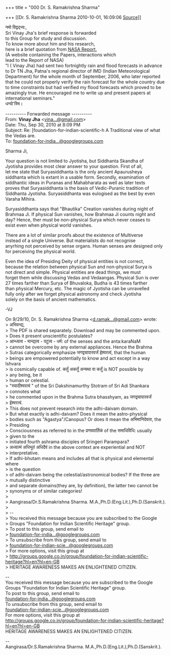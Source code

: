 +++
title = "000 Dr. S. Ramakrishna Sharma"

+++
[[Dr. S. Ramakrishna Sharma	2010-10-01, 16:09:06 [Source](https://groups.google.com/g/bvparishat/c/ImFD3-XhQkU)]]



नमो विद्वद्भ्य:,  
Sri Vinay Jha's brief response is forwarded  
to this Group for study and discussion.  
To know more about him and his research,  
here is a brief quotation from [NASA Report.](http://jyotirvidya.wetpaint.com/page/NASA%27s_Report%3B_%26_my_Paper_accepted_by_CAOS,_IISc)  
(A website containing the Papers, interactions which  
lead to the Report of NASA)  
"I ( Vinay Jha) had sent two fortnightly rain and flood forecasts in advance to Dr TN Jha, Patna's regional director of IMD (Indian Meteorological Department) for the whole month of September, 2006, who later reported that he could not properly verify the rain forecast for the whole country due to time constraints but had verified my flood forecasts which proved to be amazingly true. He encouraged me to write up and present papers at international seminars."  
धन्यो'स्मि।  
  

---------- Forwarded message ----------  
From: **Vinay Jha** \<[vina...@gmail.com]()\>  
Date: Thu, Sep 30, 2010 at 8:09 PM  
Subject: Re: \[foundation-for-indian-scientific-h A Traditional view of what the Vedas are.  
To: [foundation-for-india...@googlegroups.com]()  
  
  
Sharma Ji,  
  
Your question is not limited to Jyotisha, but Siddhanta Skandha of  
Jyotisha provides most clear answer to your question. First of all,  
let me state that Suryasiddhanta is the only ancient Apaurusheya  
siddhanta which is extant in a usable form. Secondly, examination of  
siddhantic ideas in Puranas and Mahabharata as well as later texts  
proves that Suryasiddhanta is the basis of Vedic-Puranic tradition of  
Siddhanta Jyotisha. Suryasiddhanta was eulogised as the best by even  
Varaha Mihira.  
  
Suryasiddhanta says that "Bhautika" Creation vanishes during night of  
Brahmaa Ji. If physical Sun vanishes, how Brahmaa Ji counts night and  
day? Hence, ther must be non-physical Surya which never ceases to  
exist even when physical world vanishes.  
  
There are a lot of similar proofs about the existence of Multiverse  
instead of a single Universe. But materialists do not recognise  
anyrhing not perceived by sense organs. Human senses are designed only  
for perceiving the physical world.  
  
Even the idea of Presiding Deity of physical entities is not correct,  
because the relation between physical Sun and non-physical Surya is  
not direct and simple. Physical entities are dead things, we must  
forget them while discussing Vedas and Vedaangas. Physical Sun is over  
27 times farther than Surya of Bhuvaloka, Budha is 43 times farther  
than physical Mercury, etc. The magic of Jyotisha can be unravelled  
fully only after we forget physical astronomy and check Jyotisha  
solely on the basis of ancient mathematics.  
  
-VJ  

  
On 9/29/10, Dr. S. Ramakrishna Sharma \<[d.ramak...@gmail.com]()\> wrote:  
\> अभिवन्द्य,  
\> The PDF is shared separately. Download and may be commented upon.  
\> Does it present unscientific postulates?  
\> आन्ध्यत्व - मान्द्यत्व - पटुत्व - धर्म: of the senses and the anta:karaNaM  
\> cannot be overcome by any external appliances. Hence the Brahma  
\> Sutras categorically emphasize जगद्व्यापारवर्जं ईश्वरत्वं, that the human  
\> beings are empowered potentially to know and act except in a way Ishvara  
\> is cosmically capable of. कर्तुं अकर्तुं अन्यथा वा कर्तुं is NOT possible by  
\> any being, be it  
\> human or celestial.  
\> "स्यादीश्वरत्वं " of the Sri Dakshinamurthy Stotram of Sri Adi Shankara  
\> connotes what  
\> he commented upon in the Brahma Sutra bhasshyam, as जगद्व्यापारवर्जं  
\> ईश्वरत्वं.  
\> This does not prevent research into the adhi-daivam domain.  
\> But what exactly is adhi-daivam? Does it mean the astro-physical  
\> bodies such as "Agastya"/Canopus? Or does it mean the अभिमानिदेवता, the  
\> Presiding  
\> Consciousness as referred to in the प्रणववार्तिकं of the समाधिविधि: usually  
\> given to the  
\> initiated fourth ashrama disciples of Sringeri Parampara?  
\> अध्यात्मं अधिभूतं अधिदैवं in the above context are experiential and NOT  
\> interpretative.  
\> If adhi-bhutam means and includes all that is physical and elemental where  
\> is the question  
\> of adhi-daivam being the celestial/astronomical bodies? If the three are  
\> mutually distinctive  
\> and separate domains(they are, by definition), the latter two cannot be  
\> synonyms or of similar categories!  
\>  
\> Aangirasa/Dr.S.Ramakrishna Sharma. M.A.,Ph.D.(Eng.Lit.),Ph.D.(Sanskrit.).  
\>  
\> --  
\> You received this message because you are subscribed to the Google  
\> Groups "Foundation for Indian Scientific Heritage" group.  
\> To post to this group, send email to  
\> [foundation-for-india...@googlegroups.com]()  
\> To unsubscribe from this group, send email to  
\> [foundation-for-indian-scie...@googlegroups.com]()  
\> For more options, visit this group at  
\> <http://groups.google.co.in/group/foundation-for-indian-scientific-heritage?hl=en?hl=en-GB>  
\> HERITAGE AWARENESS MAKES AN ENLIGHTENED CITIZEN.  
  
--  
You received this message because you are subscribed to the Google  
Groups "Foundation for Indian Scientific Heritage" group.  
To post to this group, send email to  
[foundation-for-india...@googlegroups.com]()  
To unsubscribe from this group, send email to  
[foundation-for-indian-scie...@googlegroups.com]()  
For more options, visit this group at  
<http://groups.google.co.in/group/foundation-for-indian-scientific-heritage?hl=en?hl=en-GB>  
HERITAGE AWARENESS MAKES AN ENLIGHTENED CITIZEN.

  
  
  
--  
Aangirasa/Dr.S.Ramakrishna Sharma. M.A.,Ph.D.(Eng.Lit.),Ph.D.(Sanskrit.).  

